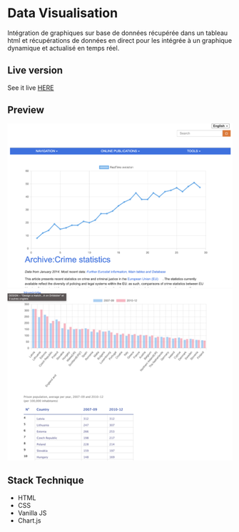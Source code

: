 # Data Visualisation

Intégration de graphiques sur base de données récupérée dans un tableau html et récupérations de données en direct pour les intégrée à un graphique dynamique et actualisé en temps réel.

## Live version

See it live [HERE](https://bschutters.github.io/vcard-react)

## Preview

![screenshot](./src/assets/screen2.png)
![screenshot](./src/assets/screen1.png)


## Stack Technique

- HTML
- CSS
- Vanilla JS
- Chart.js



